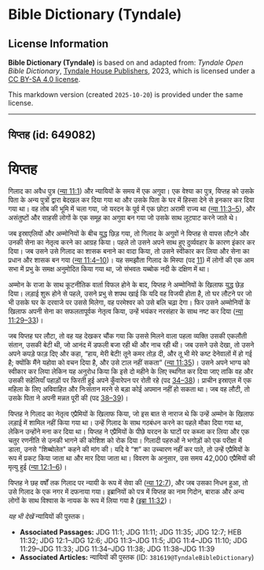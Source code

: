 # Bible Dictionary (Tyndale)

## License Information

**Bible Dictionary (Tyndale)** is based on and adapted from: _Tyndale Open Bible Dictionary_, [Tyndale House Publishers](https://tyndaleopenresources.com/), 2023, which is licensed under a [CC BY-SA 4.0 license](https://creativecommons.org/licenses/by-sa/4.0/legalcode.en).

This markdown version (created `2025-10-20`) is provided under the same license.



--------------------------------

## यिप्तह (id: 649082)

यिप्तह
======

गिलाद का अवैध पुत्र ([न्या 11:1](https://ref.ly/Judg11:1)) और न्यायियों के समय में एक अगुवा। एक वेश्या का पुत्र, यिप्तह को उसके पिता के अन्य पुत्रों द्वारा बेदखल कर दिया गया था और उसके पिता के घर में हिस्सा देने से इनकार कर दिया गया था। वह तोब की भूमि में चला गया, जो यरदन के पूर्व में एक छोटा अरामी राज्य था ([न्या 11:3–5](https://ref.ly/Judg11:3-Judg11:5)), और असंतुष्टों और साहसी लोगों के एक समूह का अगुवा बन गया जो उसके साथ लूटपाट करने जाते थे।

जब इस्राएलियों और अम्मोनियों के बीच युद्ध छिड़ गया, तो गिलाद के अगुवों ने यिप्तह से वापस लौटने और उनकी सेना का नेतृत्व करने का आग्रह किया। पहले तो उसने अपने साथ हुए दुर्व्यवहार के कारण इंकार कर दिया। जब उसने उसे गिलाद का शासक बनाने का वादा किया, तो उसने स्वीकार कर लिया और सेना का प्रधान और शासक बन गया ([न्या 11:4–10](https://ref.ly/Judg11:4-Judg11:10))। यह समझौता गिलाद के मिस्पा (पद [11](https://ref.ly/Judg11:11)) में लोगों की एक आम सभा में प्रभु के समक्ष अनुमोदित किया गया था, जो संभवतः यब्बोक नदी के दक्षिण में था।

अम्मोन के राजा के साथ कूटनीतिक वार्ता विफल होने के बाद, यिप्तह ने अम्मोनियों के खिलाफ युद्ध छेड़ दिया। लड़ाई शुरू होने से पहले, उसने प्रभु से शपथ खाई कि यदि वह विजयी होता है, तो घर लौटने पर जो भी उसके घर के दरवाजे पर उससे मिलेगा, वह परमेश्वर को उसे बलि चढ़ा देगा। फिर उसने अम्मोनियों के खिलाफ अपनी सेना का सफलतापूर्वक नेतृत्व किया, उन्हें भयंकर नरसंहार के साथ नष्ट कर दिया ([न्या 11:29–33](https://ref.ly/Judg11:29-Judg11:33))।

जब यिप्तह घर लौटा, तो वह यह देखकर चौंक गया कि उससे मिलने वाला पहला व्यक्ति उसकी एकलौती संतान, उसकी बेटी थी, जो आनंद में डफली बजा रही थी और नाच रही थी। जब उसने उसे देखा, तो उसने अपने कपड़े फाड़ दिए और कहा, “हाय, मेरी बेटी! तूने कमर तोड़ दी, और तू भी मेरे कष्ट देनेवालों में हो गई है; क्योंकि मैंने यहोवा को वचन दिया है, और उसे टाल नहीं सकता” ([न्या 11:35](https://ref.ly/Judg11:35))। उसने अपने भाग्य को स्वीकार कर लिया लेकिन यह अनुरोध किया कि इसे दो महीने के लिए स्थगित कर दिया जाए ताकि वह और उसकी सहेलियाँ पहाड़ों पर फिरती हुई अपने कुँवारेपन पर रोती रहे (पद [34–38](https://ref.ly/Judg11:34-Judg11:38))। प्राचीन इस्राएल में एक महिला के लिए अविवाहित और निःसंतान मरने से बड़ा कोई अपमान नहीं हो सकता था। जब वह लौटी, तो उसके पिता ने अपनी मन्नत पूरी की (पद [38–39](https://ref.ly/Judg11:38-Judg11:39))।

यिप्तह ने गिलाद का नेतृत्व एप्रैमियों के खिलाफ किया, जो इस बात से नाराज थे कि उन्हें अम्मोन के खिलाफ लड़ाई में शामिल नहीं किया गया था। उन्हें गिलाद के साथ गठबंधन करने का पहले मौका दिया गया था, लेकिन उन्होंने मना कर दिया था। यिप्तह ने एप्रैमियों के पीछे यरदन के घाटों पर कब्जा कर लिया और एक चतुर रणनीति से उनकी भागने की कोशिश को रोक दिया। गिलादी पहरुओं ने भगोड़ों को एक परीक्षा में डाला, उनसे "शिब्बोलेत" कहने की मांग की। यदि वे “श” का उच्चारण नहीं कर पाते, तो उन्हें एप्रैमियों के रूप में प्रकट किया जाता था और मार दिया जाता था। विवरण के अनुसार, उस समय 42,000 एप्रैमियों की मृत्यु हुई ([न्या 12:1–6](https://ref.ly/Judg12:1-Judg12:6))।

यिप्तह ने छह वर्षों तक गिलाद पर न्यायी के रूप में सेवा की ([न्या 12:7](https://ref.ly/Judg12:7)), और जब उसका निधन हुआ, तो उसे गिलाद के एक नगर में दफनाया गया। इब्रानियों को पत्र में यिप्तह का नाम गिदोन, बाराक और अन्य लोगों के साथ विश्वास के नायक के रूप में लिया गया है ([इब्रा 11:32](https://ref.ly/Heb11:32))।

*यह भी देखें* न्यायियों की पुस्तक।

* **Associated Passages:** JDG 11:1; JDG 11:11; JDG 11:35; JDG 12:7; HEB 11:32; JDG 12:1–JDG 12:6; JDG 11:3–JDG 11:5; JDG 11:4–JDG 11:10; JDG 11:29–JDG 11:33; JDG 11:34–JDG 11:38; JDG 11:38–JDG 11:39
* **Associated Articles:** न्यायियों की पुस्तक  (ID: `381619@TyndaleBibleDictionary`)

